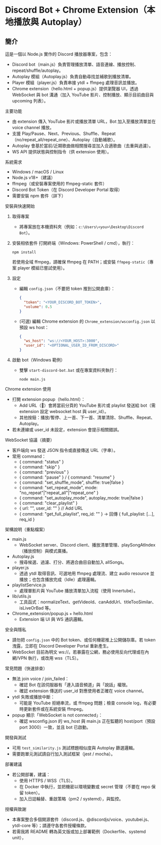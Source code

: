 # Discord Bot + Chrome Extension（本地播放與 Autoplay）

簡介
----
這是一個以 Node.js 實作的 Discord 播放器專案，包含：
- Discord bot（main.js）負責管理播放清單、語音連線、播放控制、repeat/shuffle/autoplay。
- Autoplay 模組（Autoplay.js）負責自動尋找並補歌到播放清單。
- Player 模組（player.js）負責串接 ytdl + ffmpeg 處理音訊並播放。
- Chrome extension（hello.html + popup.js）提供瀏覽器 UI，透過 WebSocket 與 bot 溝通（加入 YouTube 影片、控制播放、顯示目前曲目與 upcoming 列表）。

主要功能
- 由 extension 傳入 YouTube 影片或播放清單 URL，Bot 加入至播放清單並在 voice channel 播放。
- 支援 Play/Pause、Next、Previous、Shuffle、Repeat（no/repeat_all/repeat_one）、Autoplay（自動補歌）。
- Autoplay 會基於當前/近期歌曲做相關搜尋並加入合適歌曲（去重與過濾）。
- WS API 提供狀態與控制指令（供 extension 使用）。

系統需求
- Windows / macOS / Linux
- Node.js v18+（建議）
- ffmpeg（或安裝專案使用的 ffmpeg-static 套件）
- Discord Bot Token（在 Discord Developer Portal 取得）
- 需要安裝 npm 套件（詳下）

安裝與快速開始
1. 取得專案
   - 將專案放在本機資料夾（例如：`c:\Users\<you>\Desktop\Discord Bot`）。

2. 安裝相依套件
   打開終端（Windows: PowerShell / cmd），執行：
   ```
   npm install
   ```
   若使用全域 ffmpeg，請確保 ffmpeg 在 PATH；或安裝 `ffmpeg-static`（專案 player 模組已嘗試使用）。

3. 設定
   - 編輯 `config.json`（不要把 token 推到公開倉庫）：
     ```json
     {
       "token": "<YOUR_DISCORD_BOT_TOKEN>",
       "volume": 0.5
     }
     ```
   - (可選) 編輯 Chrome extension 的 `Chrome_extension/wsconfig.json` 以預設 ws host：
     ```json
     {
       "ws_host": "ws://<YOUR_HOST>:3000",
       "user_id": "<OPTIONAL_USER_ID_FROM_DISCORD>"
     }
     ```

4. 啟動 bot（Windows 範例）
   - 雙擊 `start-discord-bot.bat` 或在專案資料夾執行：
     ```
     node main.js
     ```

Chrome extension 使用
- 打開 extension popup（hello.html）：
  - Add URL（🔗）會將當前分頁的 YouTube 影片或 playlist 發送給 bot（需 extension 設定 websocket host 與 user_id）。
  - 其他按鈕：播放/暫停、上一首、下一首、清單清除、Shuffle、Repeat、Autoplay。
- 若未連線或 user_id 未設定，extension 會提示相關錯誤。

WebSocket 協議（摘要）
- 客戶端向 ws 發送 JSON 指令或直接傳送 URL（字串）。
- 常用 command：
  - { command: "status" }
  - { command: "skip" }
  - { command: "previous" }
  - { command: "pause" } / { command: "resume" }
  - { command: "set_shuffle_mode", shuffle: true|false }
  - { command: "set_repeat_mode", mode: "no_repeat"|"repeat_all"|"repeat_one" }
  - { command: "set_autoplay_mode", autoplay_mode: true|false }
  - { command: "clear_playlist" }
  - { url: "<youtube url>", user_id: "<discord user id>" }  // Add URL
  - { command: "get_full_playlist", req_id: "<id>" } -> 回傳 { full_playlist: [...], req_id }

架構說明（重點檔案）
- main.js
  - WebSocket server、Discord client、播放清單管理、playSongAtIndex（播放控制）與模式廣播。
- Autoplay.js
  - 搜尋候選、過濾、打分、將適合曲目自動加入 allSongs。
- player.js
  - 透過 ytdl 取得音訊、可選地用 ffmpeg 處理流、建立 audio resource 並播放；也包含播放完成（Idle）處理邏輯。
- playlistService.js
  - 處理單影片與 YouTube 播放清單加入流程（使用 Innertube）。
- lib/utils.js
  - 工具函式：normalizeText、getVideoId、canAddUrl、titleTooSimilar、isLiveOrBad 等。
- Chrome_extension/popup.js + hello.html
  - Extension 端 UI 與 WS 通訊邏輯。

安全與隱私
- 請勿把 `config.json` 中的 Bot token、或任何機密推上公開儲存庫。若 token 洩露，立即在 Discord Developer Portal 重新產生。
- WebSocket 目前為明文 ws://。若暴露在公網，務必使用反向代理或在內網/VPN 執行，或改用 wss（TLS）。

常見問題（快速排查）
- 無法 join voice / join_failed：
  - 確認 Bot 在該伺服器有「連入語音頻道」與「說話」權限。
  - 確認 extension 傳送的 user_id 對應使用者正確在 voice channel。
- ytdl 失敗或播放中斷：
  - 可能是 YouTube 拒絕串流，或 ffmpeg 問題；檢查 console log，有必要時更新套件或在系統安裝 ffmpeg。
- popup 顯示「WebSocket is not connected」：
  - 確認 wsconfig.json 的 ws_host 與 main.js 正在監聽的 host/port（預設 port 3000）一致，並且 bot 已啟動。

開發與測試
- 可用 `test_similarity.js` 測試標題相似度與 Autoplay 篩選邏輯。
- 需要跑單元測試請自行加入測試框架（jest / mocha）。

部署建議
- 若公開部署，建議：
  - 使用 HTTPS / WSS（TLS）。
  - 在 Docker 中執行，並把機密以環境變數或 secret 管理（不要在 repo 保留 token）。
  - 加入日誌輪替、重啟策略（pm2 / systemd），與監控。

授權與致謝
- 本專案整合多個開源套件（discord.js、@discordjs/voice、youtubei.js、ytdl-core 等）；請遵守各套件授權條款。
- 若需我將 README 轉為英文版或加上部署範例（Dockerfile、systemd unit），